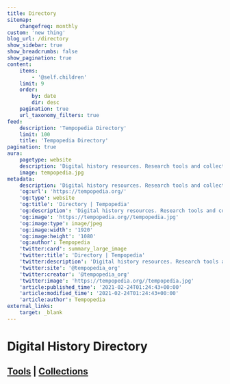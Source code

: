 ```yaml
---
title: Directory
sitemap:
    changefreq: monthly
custom: 'new thing'
blog_url: /directory
show_sidebar: true
show_breadcrumbs: false
show_pagination: true
content:
    items:
        - '@self.children'
    limit: 9
    order:
        by: date
        dir: desc
    pagination: true
    url_taxonomy_filters: true
feed:
    description: 'Tempopedia Directory'
    limit: 100
    title: 'Tempopedia Directory'
pagination: true
aura:
    pagetype: website
    description: 'Digital history resources. Research tools and collections for digital historians.'
    image: tempopedia.jpg
metadata:
    description: 'Digital history resources. Research tools and collections for digital historians.'
    'og:url': 'https://tempopedia.org/'
    'og:type': website
    'og:title': 'Directory | Tempopedia'
    'og:description': 'Digital history resources. Research tools and collections for digital historians.'
    'og:image': 'https://tempopedia.org//tempopedia.jpg'
    'og:image:type': image/jpeg
    'og:image:width': '1920'
    'og:image:height': '1080'
    'og:author': Tempopedia
    'twitter:card': summary_large_image
    'twitter:title': 'Directory | Tempopedia'
    'twitter:description': 'Digital history resources. Research tools and collections for digital historians.'
    'twitter:site': '@tempopedia_org'
    'twitter:creator': '@tempopedia_org'
    'twitter:image': 'https://tempopedia.org//tempopedia.jpg'
    'article:published_time': '2021-02-24T01:24:43+00:00'
    'article:modified_time': '2021-02-24T01:24:43+00:00'
    'article:author': Tempopedia
external_links:
    target: _blank
---
```


# Digital History Directory
## [Tools](/category:tool) | [Collections](/category:collection)